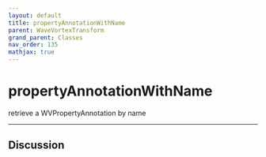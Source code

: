 ```yaml
---
layout: default
title: propertyAnnotationWithName
parent: WaveVortexTransform
grand_parent: Classes
nav_order: 135
mathjax: true
---
```


#  propertyAnnotationWithName

retrieve a WVPropertyAnnotation by name


---

## Discussion

  

